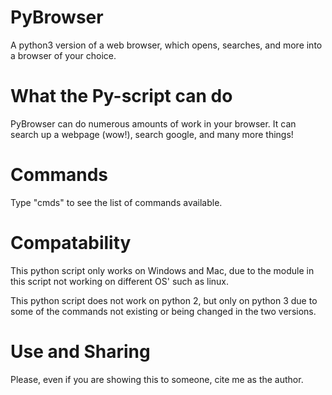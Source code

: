 # PyBrowser
A python3 version of a web browser, which opens, searches, and more into a browser of your choice.

# What the Py-script can do
PyBrowser can do numerous amounts of work in your browser. It can search up a webpage (wow!), search google, and many more things!

# Commands
Type "cmds" to see the list of commands available.

# Compatability
This python script only works on Windows and Mac, due to the module in this script not working on different OS' such as linux.

This python script does not work on python 2, but only on python 3 due to some of the commands not existing or being changed in the two versions.

# Use and Sharing
Please, even if you are showing this to someone, cite me as the author.
